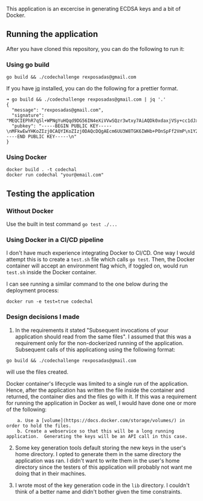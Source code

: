
This application is an excercise in generating ECDSA keys and a bit of Docker.


## Running the application

After you have cloned this repository, you can do the following to run it: 


### Using go build

`go build && ./codechallenge rexposadas@gmail.com`

If you have [jq](https://stedolan.github.io/jq/) installed, you can do the following for a prettier format. 

```
➜ go build && ./codechallenge rexposadas@gmail.com | jq '.'
{
  "message": "rexposadas@gmail.com",
  "signature": "MEQCIEPhR7qSl+WPNgYuHQqd9DG56IN4eXiVVwSQzr3wtxy7AiAQDk0xdaxjVSy+cc1dJxBtpemzDDohdhZ5tu3PWitwWg==",
  "pubkey": "-----BEGIN PUBLIC KEY-----\nMFkwEwYHKoZIzj0CAQYIKoZIzj0DAQcDQgAEcm6UU3W8TGK6IWHb+POnSpFf2VmP\n1Y2vJ52miaNTTuiMi1jlZ+tXDn4XiTQ9+SDcEjOGvBdC/eo8SzECZLuzXQ==\n-----END PUBLIC KEY-----\n"
}
```

### Using Docker

```
docker build . -t codechal
docker run codechal "your@email.com"
```


## Testing the application

### Without Docker

Use the built in test command `go test ./...`

### Using Docker in a CI/CD pipeline

I don't have much experience integrating Docker to CI/CD. One way I would attempt this is to create a `test.sh` file which calls `go test`.  Then, the Docker container will accept an environment flag which, if toggled on, would run `test.sh` inside the Docker container. 

I can see running a similar command to the one below during the deployment process:

`docker run -e test=true codechal`


### Design decisions I made

1.  In the requirements it stated "Subsequent invocations of your application should read from the same files". I assumed that this was a requirement only for the non-dockerized running of the application.  Subsequent calls of this applicationg using the following format:

`go build && ./codechallenge rexposadas@gmail.com`


will use the files created. 

Docker container's lifecycle was limited to a single run of the application.  Hence, after the application has written the file inside the container and returned, the container dies and the files go with it. If this was a requirement for running the application in Docker as well, I would have done one or more of the following:
        
        a. Use a [volume](https://docs.docker.com/storage/volumes/) in order to hold the files. 
        b. Create a webservice so that this will be a long running application.  Generating the keys will be an API call in this case. 

2. Some key generation tools default storing the new keys in the user's home directory. I opted to generate them in the same directory the application was ran.  I didn't want to write them in the user's home directory since the testers of this application will probably not want me doing that in their machines. 

3. I wrote most of the key generation code in the `lib` directory. I couldn't think of a better name and didn't bother given the time constraints.


